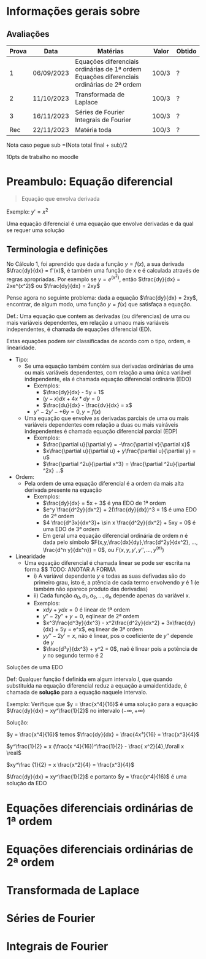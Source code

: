 # Informações gerais sobre 

## Avaliações

Prova | Data | Matérias | Valor | Obtido
-|-|-|-|-
1 | 06/09/2023 | Equações diferenciais ordinárias de 1ª ordem<br> Equações diferenciais ordinárias de 2ª ordem | 100/3 | ?
2 | 11/10/2023 | Transformada de Laplace | 100/3 | ?
3 | 16/11/2023 | Séries de Fourier<br> Integrais de Fourier| 100/3 | ?
Rec | 22/11/2023 | Matéria toda | 100/3 | ?


Nota caso pegue  sub =(Nota total final + sub)/2

10pts de trabalho no moodle


# Preambulo: Equação diferencial

> Equação que envolva derivada

Exemplo: $y' = x^2$

Uma equação diferencial é uma equação que envolve derivadas e da qual se requer uma solução

## Terminologia e definições

No Cálculo 1, foi aprendido que dada a função $y = f(x)$, a sua derivada $\frac{dy}{dx} = f'(x)$, é também uma função de x e é calculada através de regras apropriadas. Por exemplo se $y = e^(x^2)$, então $\frac{dy}{dx} = 2xe^(x^2)$ ou $\frac{dy}{dx} = 2xy$

Pense agora no seguinte problema: dada a equação $\frac{dy}{dx} = 2xy$, encontrar, de algum modo, uma função $y = f(x)$ que satisfaça a equação.

Def.: Uma equação que contem as derivadas (ou diferencias) de uma ou mais variáveis dependentes, em relação a umaou mais variáveis independentes, é chamada de equações diferencial (ED).

Estas equações podem ser classificadas de acordo com o tipo, ordem, e linearidade.

- Tipo:
    - Se uma equação também contém sua derivadas ordinárias de uma ou mais variáveis dependentes, com relação a uma única variável independente, ela é chamada equação diferencial ordinária (EDO)
        - Exemplos: 
            - $\frac{dy}{dx} - 5y = 1$
            - $(y-x){dx} + 4x*{dy} = 0$
            - $\frac{du}{dx} - \frac{dv}{dx} = x$
        - $y'' - 2y'- + 6y = 0, y = f(x)$
    - Uma equação que envolve as derivadas parciais de uma ou mais variáveis dependentes com relação a duas ou mais vairáveis independentes é chamada equação diferencial parcial (EDP)
        - Exemplos: 
            - $\frac{\partial u}{\partial y} = -\frac{\partial v}{\partial x}$
            - $x\frac{\partial u}{\partial u} + y\frac{\partial u}{\partial y} = u$
            - $\frac{\partial ^2u}{\partial x^3} = \frac{\partial ^2u}{\partial ^2x} ...$
- Ordem: 
    - Pela ordem de uma equação diferencial é a ordem da mais alta derivada presente na equação
        - Exemplos: 
            - $\frac{dy}{dx} = 5x + 3$ é yna EDO de 1ª ordem
            - $e^y \frac{d^2y}{dx^2} + 2(\frac{dy}{dx})^3 = 1$ é uma EDO de 2ª ordem
            - $4 \frac{d^3x}{dx^3}+ \sin x \frac{d^2y}{dx^2} + 5xy = 0$ é uma EDO de 3ª ordem
            - Em geral uma equação diferencial ordinária de ordem $n$ é dada pelo símbolo $F(x,y,\frac{dx}{dy},\frac{d^2y}{dx^2}, ..., \frac{d^n y}{dx^n}) = 0$, ou $F(x, y, y', y'', ..., y^(n))$
- Linearidade
    - Uma equação diferencial é chamada linear se pode ser escrita na forma $$  TODO: ANOTAR A FORMA 
        - i) A variável dependente $y$ e todas as suas defivadas são do primeiro grau, isto é, a ptência de cada termo envolvendo $y$ é 1 (e também não aparece produto das derivadas)
        - ii) Cada função $a_0, a_1, a_2, ..., a_n$ depende apenas da variável x.
        - Exemplos:
            - $x{dy} + y{dx} = 0$ é linear de 1ª ordem
            - $y'' - 2y'' + y = 0$, eqlinear de 2ª ordem
            - $x^3\frac{d^3y}{dx^3} - x^2\frac{d^2y}{dx^2} + 3x\frac{dy}{dx} + 5y = e^x$, eq linear de 3ª ordem
            - $yy''-2y' = x$, não é linear, pos o coeficiente de $y''$ depende de $y$
            - $\frac{d³y}{dx^3} + y^2 = 0$, naõ é linear pois a potência de $y$ no segundo termo é $2$

Soluções de uma EDO

Def: Qualquer função f definida em algum intervalo $I$, que quando substituída na equação diferencial reduz a equação a umaidentidade, é chamada de **solução** para a equação naquele intervalo.

Exemplo: Verifique que $y = \frac{x^4}{16}$ é uma solução para a equação $\frac{dy}{dx} = xy^\frac{1}{2}$ no intervalo $(-\infty, + \infty)$

Solução:

$y = \frac{x^4}{16}$ temos $\frac{dy}{dx} = \frac{4x³}{16} = \frac{x^3}{4}$

$y^\frac{1}{2} = x (\frac{x ^4}{16})^\frac{1}{2} - \frac{ x^2}{4},\forall x \real$

$xy^\frac {1}{2} = x \frac{x^2}{4} = \frac{x^3}{4}$

$\frac{dy}{dx} = xy^\frac{1}{2}$ e portanto $y = \frac{x^4}{16}$ é uma solução da EDO




# Equações diferenciais ordinárias de 1ª ordem

# Equações diferenciais ordinárias de 2ª ordem

# Transformada de Laplace

# Séries de Fourier

# Integrais de Fourier
